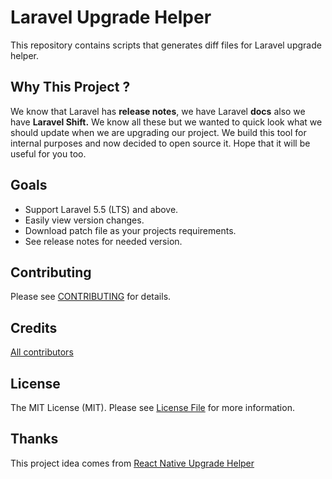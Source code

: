 # Laravel Upgrade Helper

This repository contains scripts that generates diff files for Laravel upgrade helper.

## Why This Project ?

We know that Laravel has **release notes**, we have Laravel **docs** also we have **Laravel Shift.** We know all these but we wanted to quick look what we should update when we are upgrading our project. We build this tool for internal purposes and now decided to open source it. Hope that it will be useful for you too.

## Goals

* Support Laravel 5.5 (LTS) and above.
* Easily view version changes.
* Download patch file as your projects requirements.
* See release notes for needed version.

## Contributing

Please see [CONTRIBUTING](CONTRIBUTING.md) for details.

## Credits

[All contributors](https://github.com/laravel-upgrade-helper/laravel-upgrade-helper.github.io/graphs/contributors)

## License

The MIT License (MIT). Please see [License File](LICENSE) for more information.

## Thanks

This project idea comes from [React Native Upgrade Helper](https://github.com/react-native-community/upgrade-helper)
